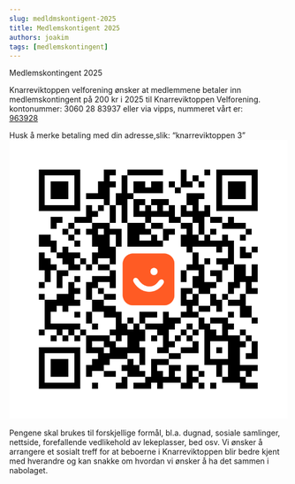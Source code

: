 ```yaml
---
slug: medldmskontigent-2025
title: Medlemskontigent 2025
authors: joakim
tags: [medlemskontingent]
---
```


Medlemskontingent 2025

<!--truncate-->
Knarreviktoppen velforening ønsker at medlemmene betaler inn
medlemskontingent på 200 kr i 2025 til Knarreviktoppen
Velforening. 
kontonummer: 3060 28 83937 eller
via vipps, nummeret vårt er:  
<a href="https://qr.vipps.no/28/2/05/031/kquSPNq9p">963928</a>


Husk å merke betaling med din adresse,slik: “knarreviktoppen 3”
<img src="/img/qr-code.png" /> 


Pengene skal brukes til forskjellige formål, bl.a. dugnad, sosiale samlinger, nettside, forefallende vedlikehold av lekeplasser, bed osv. Vi ønsker å arrangere et sosialt treff for at
beboerne i Knarreviktoppen blir bedre kjent med hverandre og kan snakke om hvordan vi
ønsker å ha det sammen i nabolaget.
